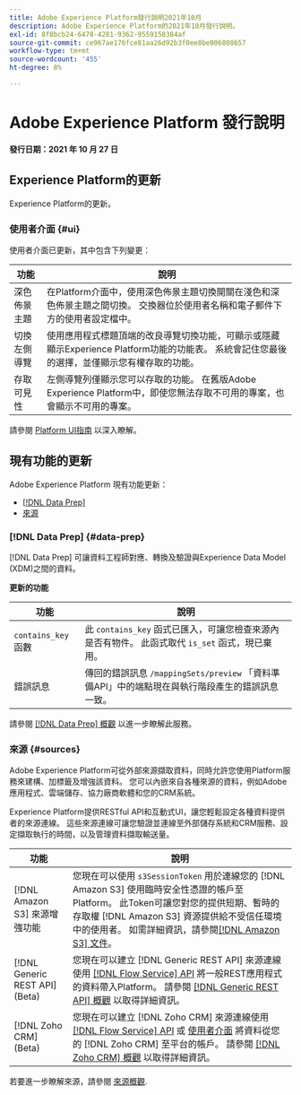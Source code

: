 ```yaml
---
title: Adobe Experience Platform發行說明2021年10月
description: Adobe Experience Platform的2021年10月發行說明。
exl-id: 8f8bcb24-6478-4281-9362-9559158384af
source-git-commit: ce967ae176fce81aa26d92b3f0ee8be006808657
workflow-type: tm+mt
source-wordcount: '455'
ht-degree: 8%

---
```


# Adobe Experience Platform 發行說明

**發行日期：2021 年 10 月 27 日**

## Experience Platform的更新

Experience Platform的更新。

### 使用者介面 {#ui}

使用者介面已更新，其中包含下列變更：

| 功能 | 說明 |
| --- | --- |
| 深色佈景主題 | 在Platform介面中，使用深色佈景主題切換開關在淺色和深色佈景主題之間切換。 交換器位於使用者名稱和電子郵件下方的使用者設定檔中。 |
| 切換左側導覽 | 使用應用程式標題頂端的改良導覽切換功能，可顯示或隱藏顯示Experience Platform功能的功能表。 系統會記住您最後的選擇，並僅顯示您有權存取的功能。 |
| 存取可見性 | 左側導覽列僅顯示您可以存取的功能。 在舊版Adobe Experience Platform中，即使您無法存取不可用的專案，也會顯示不可用的專案。 |

請參閱 [Platform UI指南](../../landing/ui-guide.md) 以深入瞭解。

## 現有功能的更新

Adobe Experience Platform 現有功能更新：

- [[!DNL Data Prep]](#data-prep)
- [來源](#sources)

### [!DNL Data Prep] {#data-prep}

[!DNL Data Prep] 可讓資料工程師對應、轉換及驗證與Experience Data Model (XDM)之間的資料。

**更新的功能**

| 功能 | 說明 |
| --- | --- |
| `contains_key` 函數 | 此 `contains_key` 函式已匯入，可讓您檢查來源內是否有物件。 此函式取代 `is_set` 函式，現已棄用。 |
| 錯誤訊息 | 傳回的錯誤訊息 `/mappingSets/preview` 「資料準備API」中的端點現在與執行階段產生的錯誤訊息一致。 |

請參閱 [[!DNL Data Prep] 概觀](../../data-prep/home.md) 以進一步瞭解此服務。

### 來源 {#sources}

Adobe Experience Platform可從外部來源擷取資料，同時允許您使用Platform服務來建構、加標籤及增強該資料。 您可以內嵌來自各種來源的資料，例如Adobe應用程式、雲端儲存、協力廠商軟體和您的CRM系統。

Experience Platform提供RESTful API和互動式UI，讓您輕鬆設定各種資料提供者的來源連線。 這些來源連線可讓您驗證並連線至外部儲存系統和CRM服務、設定擷取執行的時間，以及管理資料擷取輸送量。

| 功能 | 說明 |
| --- | --- |
| [!DNL Amazon S3] 來源增強功能 | 您現在可以使用 `s3SessionToken` 用於連線您的 [!DNL Amazon S3] 使用臨時安全性憑證的帳戶至Platform。 此Token可讓您對您的提供短期、暫時的存取權 [!DNL Amazon S3] 資源提供給不受信任環境中的使用者。 如需詳細資訊，請參閱[[!DNL Amazon S3] 文件](../../sources/connectors/cloud-storage/s3.md#prerequisites)。 |
| [!DNL Generic REST API] (Beta) | 您現在可以建立 [!DNL Generic REST API] 來源連線使用 [[!DNL Flow Service] API](../../sources/tutorials/api/create/protocols/generic-rest.md) 將一般REST應用程式的資料帶入Platform。 請參閱 [[!DNL Generic REST API] 概觀](../../sources/connectors/protocols/generic-rest.md) 以取得詳細資訊。 |
| [!DNL Zoho CRM] (Beta) | 您現在可以建立 [!DNL Zoho CRM] 來源連線使用 [[!DNL Flow Service] API](../../sources/tutorials/api/create/crm/zoho.md) 或 [使用者介面](../../sources/tutorials/ui/create/crm/zoho.md) 將資料從您的 [!DNL Zoho CRM] 至平台的帳戶。 請參閱 [[!DNL Zoho CRM] 概觀](../../sources/connectors/crm/zoho.md) 以取得詳細資訊。 |

若要進一步瞭解來源，請參閱 [來源概觀](../../sources/home.md).
